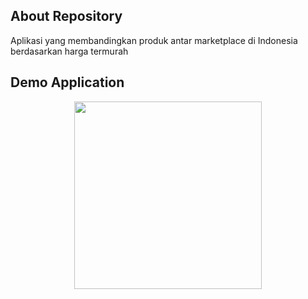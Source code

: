 ## About Repository
Aplikasi yang membandingkan produk antar marketplace di Indonesia berdasarkan harga termurah

## Demo Application
<p align="center">
  <img src="https://drive.google.com/file/d/1JmpTi1_E5VgKBg1TMCvtQeN-g1fkJWzP" width="300">
</p>
